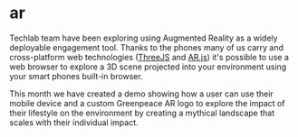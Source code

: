 # ar
Techlab team have been exploring using Augmented Reality as a widely deployable engagement tool. Thanks to the phones many of us carry and cross-platform web technologies ([ThreeJS](https://github.com/mrdoob/three.js/) and [AR.js](https://github.com/jeromeetienne/AR.js/blob/master/README.md)) it's possible to use a web browser to explore a 3D scene projected into your environment using your smart phones built-in browser.

This month we have created a demo showing how a user can use their mobile device and a custom Greenpeace AR logo to explore the impact of their lifestyle on the environment by creating a mythical landscape that scales with their individual impact.
